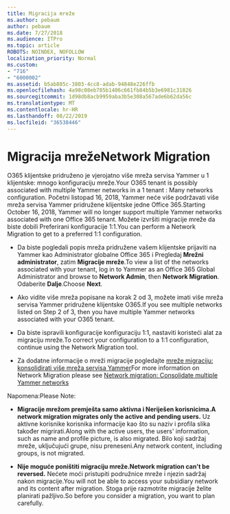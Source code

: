```yaml
---
title: Migracija mreže
ms.author: pebaum
author: pebaum
ms.date: 7/27/2018
ms.audience: ITPro
ms.topic: article
ROBOTS: NOINDEX, NOFOLLOW
localization_priority: Normal
ms.custom:
- "716"
- "6000002"
ms.assetid: b5ab885c-3803-4cc8-adab-94848e226ffb
ms.openlocfilehash: 4a98c08eb785b1406c661fb84b5b3e6981c31826
ms.sourcegitcommit: 1d98db8acb9959aba3b5e308a567ade6b62da56c
ms.translationtype: MT
ms.contentlocale: hr-HR
ms.lasthandoff: 08/22/2019
ms.locfileid: "36538446"
---
```

# <a name="network-migration"></a><span data-ttu-id="514ee-102">Migracija mreže</span><span class="sxs-lookup"><span data-stu-id="514ee-102">Network Migration</span></span>

<span data-ttu-id="514ee-103">O365 klijentske pridruženo je vjerojatno više mreža servisa Yammer u 1 klijentske: mnogo konfiguraciju mreže.</span><span class="sxs-lookup"><span data-stu-id="514ee-103">Your O365 tenant is possibly associated with multiple Yammer networks in a 1 tenant : Many networks configuration.</span></span> <span data-ttu-id="514ee-104">Početni listopad 16, 2018, Yammer neće više podržavati više mreža servisa Yammer pridružene klijentske jedne Office 365.</span><span class="sxs-lookup"><span data-stu-id="514ee-104">Starting October 16, 2018, Yammer will no longer support multiple Yammer networks associated with one Office 365 tenant.</span></span> <span data-ttu-id="514ee-105">Možete izvršiti migracije mreže da biste dobili Preferirani konfiguracije 1:1.</span><span class="sxs-lookup"><span data-stu-id="514ee-105">You can perform a Network Migration to get to a preferred 1:1 configuration.</span></span>
  
- <span data-ttu-id="514ee-106">Da biste pogledali popis mreža pridružene vašem klijentske prijaviti na Yammer kao Administrator globalne Office 365 i Pregledaj **Mrežni administrator**, zatim **Migracije mreže**.</span><span class="sxs-lookup"><span data-stu-id="514ee-106">To view a list of the networks associated with your tenant, log in to Yammer as an Office 365 Global Administrator and browse to **Network Admin**, then **Network Migration**.</span></span> <span data-ttu-id="514ee-107">Odaberite **Dalje**.</span><span class="sxs-lookup"><span data-stu-id="514ee-107">Choose **Next**.</span></span>

- <span data-ttu-id="514ee-108">Ako vidite više mreža popisane na korak 2 od 3, možete imati više mreža servisa Yammer pridružene klijentske O365.</span><span class="sxs-lookup"><span data-stu-id="514ee-108">If you see multiple networks listed on Step 2 of 3, then you have multiple Yammer networks associated with your O365 tenant.</span></span>

- <span data-ttu-id="514ee-109">Da biste ispravili konfiguracije konfiguraciju 1:1, nastaviti koristeći alat za migraciju mreže.</span><span class="sxs-lookup"><span data-stu-id="514ee-109">To correct your configuration to a 1:1 configuration, continue using the Network Migration tool.</span></span>

- <span data-ttu-id="514ee-110">Za dodatne informacije o mreži migracije pogledajte [mreže migraciju: konsolidirati više mreža servisa Yammer](https://support.office.com/article/a22c1b20-9231-4ce2-a916-392b1056d002)</span><span class="sxs-lookup"><span data-stu-id="514ee-110">For more information on Network Migration please see [Network migration: Consolidate multiple Yammer networks](https://support.office.com/article/a22c1b20-9231-4ce2-a916-392b1056d002)</span></span>

<span data-ttu-id="514ee-111">Napomena:</span><span class="sxs-lookup"><span data-stu-id="514ee-111">Please Note:</span></span>
  
- <span data-ttu-id="514ee-112">**Migracije mrežom premješta samo aktivna i Neriješen korisnicima.**</span><span class="sxs-lookup"><span data-stu-id="514ee-112">**A network migration migrates only the active and pending users.**</span></span> <span data-ttu-id="514ee-113">Uz aktivne korisnike korisnika informacije kao što su naziv i profila slika također migrirati.</span><span class="sxs-lookup"><span data-stu-id="514ee-113">Along with the active users, the users' information, such as name and profile picture, is also migrated.</span></span> <span data-ttu-id="514ee-114">Bilo koji sadržaj mreže, uključujući grupe, nisu preneseni.</span><span class="sxs-lookup"><span data-stu-id="514ee-114">Any network content, including groups, is not migrated.</span></span>

- <span data-ttu-id="514ee-115">**Nije moguće poništiti migraciju mreže.**</span><span class="sxs-lookup"><span data-stu-id="514ee-115">**Network migration can't be reversed.**</span></span> <span data-ttu-id="514ee-116">Nećete moći pristupiti podružnice mreže i njezin sadržaj nakon migracije.</span><span class="sxs-lookup"><span data-stu-id="514ee-116">You will not be able to access your subsidiary network and its content after migration.</span></span> <span data-ttu-id="514ee-117">Stoga prije razmotrite migracije želite planirati pažljivo.</span><span class="sxs-lookup"><span data-stu-id="514ee-117">So before you consider a migration, you want to plan carefully.</span></span>
